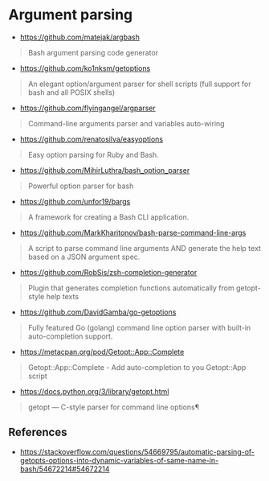 # Argument parsing

* https://github.com/matejak/argbash

> Bash argument parsing code generator

* https://github.com/ko1nksm/getoptions

> An elegant option/argument parser for shell scripts (full support for bash and all POSIX shells)

* https://github.com/flyingangel/argparser

> Command-line arguments parser and variables auto-wiring

* https://github.com/renatosilva/easyoptions

> Easy option parsing for Ruby and Bash.

* https://github.com/MihirLuthra/bash_option_parser

> Powerful option parser for bash

* https://github.com/unfor19/bargs

> A framework for creating a Bash CLI application.

* https://github.com/MarkKharitonov/bash-parse-command-line-args

> A script to parse command line arguments AND generate the help text based on a JSON argument spec.

* https://github.com/RobSis/zsh-completion-generator

> Plugin that generates completion functions automatically from getopt-style help texts

* https://github.com/DavidGamba/go-getoptions

> Fully featured Go (golang) command line option parser with built-in auto-completion support.

* https://metacpan.org/pod/Getopt::App::Complete

> Getopt::App::Complete - Add auto-completion to you Getopt::App script

* https://docs.python.org/3/library/getopt.html

> getopt — C-style parser for command line options¶

## References

* https://stackoverflow.com/questions/54669795/automatic-parsing-of-getopts-options-into-dynamic-variables-of-same-name-in-bash/54672214#54672214
